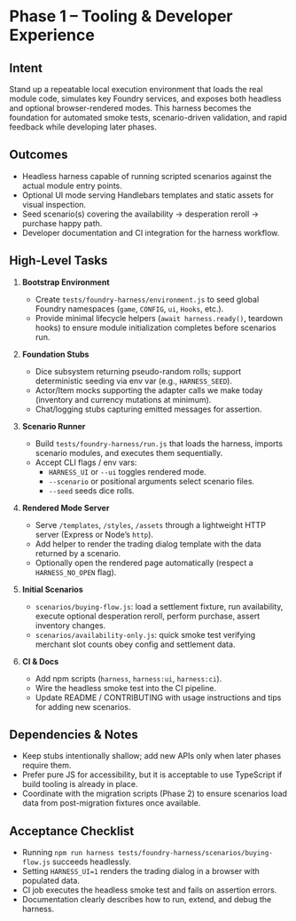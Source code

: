 # Phase 1 – Tooling & Developer Experience

## Intent
Stand up a repeatable local execution environment that loads the real module code, simulates key Foundry services, and exposes both headless and optional browser-rendered modes. This harness becomes the foundation for automated smoke tests, scenario-driven validation, and rapid feedback while developing later phases.

## Outcomes
- Headless harness capable of running scripted scenarios against the actual module entry points.
- Optional UI mode serving Handlebars templates and static assets for visual inspection.
- Seed scenario(s) covering the availability → desperation reroll → purchase happy path.
- Developer documentation and CI integration for the harness workflow.

## High-Level Tasks
1. **Bootstrap Environment**
   - Create `tests/foundry-harness/environment.js` to seed global Foundry namespaces (`game`, `CONFIG`, `ui`, `Hooks`, etc.).
   - Provide minimal lifecycle helpers (`await harness.ready()`, teardown hooks) to ensure module initialization completes before scenarios run.

2. **Foundation Stubs**
   - Dice subsystem returning pseudo-random rolls; support deterministic seeding via env var (e.g., `HARNESS_SEED`).
   - Actor/Item mocks supporting the adapter calls we make today (inventory and currency mutations at minimum).
   - Chat/logging stubs capturing emitted messages for assertion.

3. **Scenario Runner**
   - Build `tests/foundry-harness/run.js` that loads the harness, imports scenario modules, and executes them sequentially.
   - Accept CLI flags / env vars:
     - `HARNESS_UI` or `--ui` toggles rendered mode.
     - `--scenario` or positional arguments select scenario files.
     - `--seed` seeds dice rolls.

4. **Rendered Mode Server**
   - Serve `/templates`, `/styles`, `/assets` through a lightweight HTTP server (Express or Node’s `http`).
   - Add helper to render the trading dialog template with the data returned by a scenario.
   - Optionally open the rendered page automatically (respect a `HARNESS_NO_OPEN` flag).

5. **Initial Scenarios**
   - `scenarios/buying-flow.js`: load a settlement fixture, run availability, execute optional desperation reroll, perform purchase, assert inventory changes.
   - `scenarios/availability-only.js`: quick smoke test verifying merchant slot counts obey config and settlement data.

6. **CI & Docs**
   - Add npm scripts (`harness`, `harness:ui`, `harness:ci`).
   - Wire the headless smoke test into the CI pipeline.
   - Update README / CONTRIBUTING with usage instructions and tips for adding new scenarios.

## Dependencies & Notes
- Keep stubs intentionally shallow; add new APIs only when later phases require them.
- Prefer pure JS for accessibility, but it is acceptable to use TypeScript if build tooling is already in place.
- Coordinate with the migration scripts (Phase 2) to ensure scenarios load data from post-migration fixtures once available.

## Acceptance Checklist
- Running `npm run harness tests/foundry-harness/scenarios/buying-flow.js` succeeds headlessly.
- Setting `HARNESS_UI=1` renders the trading dialog in a browser with populated data.
- CI job executes the headless smoke test and fails on assertion errors.
- Documentation clearly describes how to run, extend, and debug the harness.
